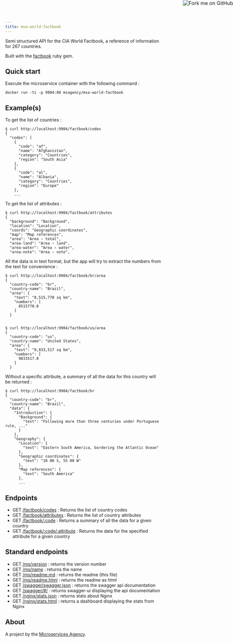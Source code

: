 ```yaml
---
title: msa-world-factbook
---
```


<a href="https://github.com/TheMicroservicesAgency/msa-world-factbook"><img style="zoom: 1.15; position: absolute; top: 0; right: 0; border: 0;" src="https://camo.githubusercontent.com/e7bbb0521b397edbd5fe43e7f760759336b5e05f/68747470733a2f2f73332e616d617a6f6e6177732e636f6d2f6769746875622f726962626f6e732f666f726b6d655f72696768745f677265656e5f3030373230302e706e67" alt="Fork me on GitHub" data-canonical-src="https://s3.amazonaws.com/github/ribbons/forkme_right_green_007200.png"></a>

Semi structured API for the CIA World Factbook, a reference of information for 267 countries.

Built with the [factbook](https://github.com/factbook/factbook) ruby gem.

## Quick start

Execute the microservice container with the following command :

    docker run -ti -p 9904:80 msagency/msa-world-factbook

## Example(s)

To get the list of countries :

    $ curl http://localhost:9904/factbook/codes
    {
      "codes": [
        {
          "code": "af",
          "name": "Afghanistan",
          "category": "Countries",
          "region": "South Asia"
        },
        {
          "code": "al",
          "name": "Albania",
          "category": "Countries",
          "region": "Europe"
        },
        ...

To get the list of attributes :

    $ curl http://localhost:9904/factbook/attributes
    {
      "background": "Background",
      "location": "Location",
      "coords": "Geographic coordinates",
      "map": "Map references",
      "area": "Area › total",
      "area-land": "Area › land",
      "area-water": "Area › water",
      "area-note": "Area › note",

All the data is in text format, but the app will try to extract the numbers from the text for convenience :

    $ curl http://localhost:9904/factbook/br/area
    {
      "country-code": "br",
      "country-name": "Brazil",
      "area": {
        "text": "8,515,770 sq km",
        "numbers": [
          8515770.0
        ]
      }


    $ curl http://localhost:9904/factbook/us/area
    {
      "country-code": "us",
      "country-name": "United States",
      "area": {
        "text": "9,833,517 sq km",
        "numbers": [
          9833517.0
        ]
      }

Without a specific attribute, a summary of all the data for this country will be returned :

    $ curl http://localhost:9904/factbook/br
    {
      "country-code": "br",
      "country-name": "Brazil",
      "data": {
        "Introduction": {
          "Background": {
            "text": "Following more than three centuries under Portuguese rule, ..."
          }
        },
        "Geography": {
          "Location": {
            "text": "Eastern South America, bordering the Atlantic Ocean"
          },
          "Geographic coordinates": {
            "text": "10 00 S, 55 00 W"
          },
          "Map references": {
            "text": "South America"
          },
          ...

## Endpoints

- GET  [/factbook/codes](http://demo.microservices.agency:9904/factbook/codes) : Returns the list of country codes
- GET  [/factbook/attributes](http://demo.microservices.agency:9904/factbook/attributes) : Returns the list of country attributes
- GET  [/factbook/:code](http://demo.microservices.agency:9904/factbook/br) : Returns a summary of all the data for a given country
- GET  [/factbook/:code/:attribute](http://demo.microservices.agency:9904/factbook/br/taxes) : Returns the data for the specified attribute for a given country

## Standard endpoints

- GET  [/ms/version](http://demo.microservices.agency:9904/ms/version) : returns the version number
- GET  [/ms/name](http://demo.microservices.agency:9904/ms/name) : returns the name
- GET  [/ms/readme.md](http://demo.microservices.agency:9904/ms/readme.md) : returns the readme (this file)
- GET  [/ms/readme.html](http://demo.microservices.agency:9904/ms/readme.html) : returns the readme as html
- GET  [/swagger/swagger.json](http://demo.microservices.agency:9904/swagger/swagger.json) : returns the swagger api documentation
- GET  [/swagger/#/](http://demo.microservices.agency:9904/swagger/#/) : returns swagger-ui displaying the api documentation
- GET  [/nginx/stats.json](http://demo.microservices.agency:9904/nginx/stats.json) : returns stats about Nginx
- GET  [/nginx/stats.html](http://demo.microservices.agency:9904/nginx/stats.html) : returns a dashboard displaying the stats from Nginx

## About

A project by the [Microservices Agency](http://microservices.agency).
